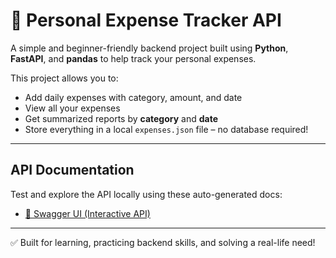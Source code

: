 # 💸 Personal Expense Tracker API

A simple and beginner-friendly backend project built using **Python**, **FastAPI**, and **pandas** to help track your personal expenses.

This project allows you to:

- Add daily expenses with category, amount, and date
- View all your expenses
- Get summarized reports by **category** and **date**
- Store everything in a local `expenses.json` file – no database required!

---

## API Documentation

Test and explore the API locally using these auto-generated docs:

- [🔹 Swagger UI (Interactive API)](http://127.0.0.1:8000/docs)

---

✅ Built for learning, practicing backend skills, and solving a real-life need!


